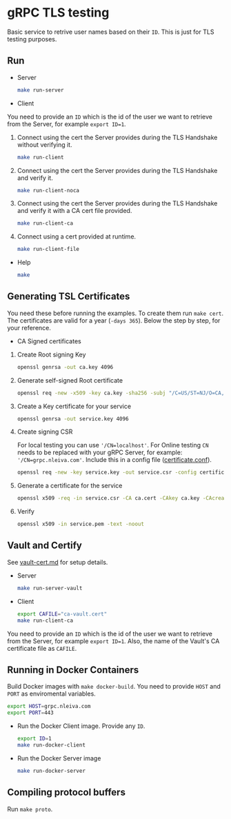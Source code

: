 # gRPC TLS testing

Basic service to retrive user names based on their `ID`. This is just for TLS testing purposes.

## Run

- Server

    ```bash
    make run-server
    ```

- Client

You need to provide an `ID` which is the id of the user we want to retrieve from the Server, for example `export ID=1`.

1. Connect using the cert the Server provides during the TLS Handshake without verifying it.

    ```bash
    make run-client
    ```

2. Connect using the cert the Server provides during the TLS Handshake and verify it.

    ```bash
    make run-client-noca
    ```

3. Connect using the cert the Server provides during the TLS Handshake and verify it with a CA cert file provided.

    ```bash
    make run-client-ca
    ```

4. Connect using a cert provided at runtime.

    ```bash
    make run-client-file
    ```

- Help

    ```bash
    make
    ```

## Generating TSL Certificates

You need these before running the examples. To create them run `make cert`. The certificates are valid for a year (`-days 365`). Below the step by step, for your reference.

- CA Signed certificates

1. Create Root signing Key

    ```bash
    openssl genrsa -out ca.key 4096
    ```

2. Generate self-signed Root certificate

    ```bash
    openssl req -new -x509 -key ca.key -sha256 -subj "/C=US/ST=NJ/O=CA, Inc." -days 365 -out ca.cert
    ```

3. Create a Key certificate for your service

    ```bash
    openssl genrsa -out service.key 4096
    ```

4. Create signing CSR

    For local testing you can use `'/CN=localhost'`. For Online testing `CN` needs to be replaced with your gRPC Server, for example: `'/CN=grpc.nleiva.com'`. Include this in a config file ([certificate.conf](certificate.conf)).

    ```bash
    openssl req -new -key service.key -out service.csr -config certificate.conf
    ```

5. Generate a certificate for the service

    ```bash
    openssl x509 -req -in service.csr -CA ca.cert -CAkey ca.key -CAcreateserial -out service.pem -days 365 -sha256 -extfile certificate.conf -extensions req_ext
    ```

6. Verify

    ```bash
    openssl x509 -in service.pem -text -noout
    ```

## Vault and Certify

See [vault-cert.md](vault-cert.md) for setup details.

- Server

    ```bash
    make run-server-vault
    ```

- Client

    ```bash
    export CAFILE="ca-vault.cert"
    make run-client-ca
    ```

You need to provide an `ID` which is the id of the user we want to retrieve from the Server, for example `export ID=1`. Also, the name of the Vault's CA certificate file as `CAFILE`.

## Running in Docker Containers

Build Docker images with `make docker-build`. You need to provide `HOST` and `PORT` as enviromental variables.

```bash
export HOST=grpc.nleiva.com
export PORT=443
```

- Run the Docker Client image. Provide any `ID`.

    ```bash
    export ID=1
    make run-docker-client
    ```

- Run the Docker Server image

    ```bash
    make run-docker-server
    ```

## Compiling protocol buffers

Run `make proto`.
